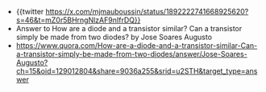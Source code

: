 - {{twitter https://x.com/mjmauboussin/status/1892222741668925620?s=46&t=mZ0r5BHrngNlzAF9nIfrDQ}}
- Answer to How are a diode and a transistor similar? Can a transistor simply be made from two diodes? by Jose Soares Augusto
- https://www.quora.com/How-are-a-diode-and-a-transistor-similar-Can-a-transistor-simply-be-made-from-two-diodes/answer/Jose-Soares-Augusto?ch=15&oid=129012804&share=9036a255&srid=u2STH&target_type=answer